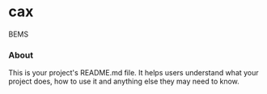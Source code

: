 cax
===

BEMS

### About

This is your project's README.md file. It helps users understand what your
project does, how to use it and anything else they may need to know.
